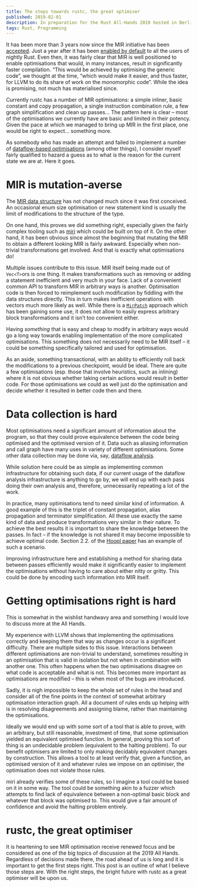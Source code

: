 ```yaml
---
title: The steps towards rustc, the great optimiser
published: 2019-02-01
description: In preparation for the Rust All-Hands 2019 hosted in Berlin I wrote down my thoughts about the issues and pain points in the implementation of the compiler.
tags: Rust, Programming
---
```


It has been more than 3 years now since the MIR initiative has been [accepted][mir-rfc]. Just a
year after it has been [enabled by default][orbit] to all the users of nightly Rust. Even then, it
was fairly clear that MIR is well positioned to enable optimisations that would, in many instances,
result in significantly faster compilation. “This would be achieved by optimising the generic
code”, we thought at the time, “which would make it easier, and thus faster, for LLVM to do its
share of work on the monomorphic code”. While the idea is promising, not much has materialised
since.

Currently rustc has a number of MIR optimisations: a simple inliner, basic constant and copy
propagation, a single instruction combination rule, a few graph simplification and clean up passes…
The pattern here is clear – most of the optimisations we currently have are basic and limited in
their potency. Given the pace at which we managed to bring up MIR in the first place, one would
be right to expect… something more.

As somebody who has made an attempt and failed to implement a number of [dataflow-based
optimisations][dflow] (among other things), I consider myself fairly qualified to hazard a guess as
to what is the reason for the current state we are at. Here it goes.

# MIR is mutation-averse

The [MIR data structure][mirtype] has not changed much since it was first conceived. An occasional
enum size optimisation or new statement kind is usually the limit of modifications to the structure
of the type.

On one hand, this proves we did something right, especially given the fairly complex tooling
such as [miri](https://github.com/solson/miri) which could be built on top of it. On the other
hand, it has been obvious since almost the beginning that mutating the MIR to obtain a different
looking MIR is fairly awkward. Especially when non-trivial transformations get involved. And that
is exactly what optimisations do!

Multiple issues contribute to this issue. MIR itself being made out of `Vec<T>`ors is one thing. It
makes transformations such as removing or adding a statement inefficient and very much in your
face. Lack of a convenient common API to transform MIR in arbitrary ways is another. Optimisation
code is then forced to reimplement such modification by fiddling with the data structures directly.
This in turn makes inefficient operations with vectors much more likely as well. While there is a
[`MirPatch`][patch] approach which has been gaining some use, it does not allow to easily express
arbitrary block transformations and it isn’t too convenient either.

Having *something* that is easy and cheap to modify in arbitrary ways would go a long way towards
enabling implementation of the more complicated optimisations. This something does not necessarily
need to be MIR itself – it could be something specifically tailored and used for optimisation.

As an aside, something transactional, with an ability to efficiently roll back the modifications to
a previous checkpoint, would be ideal. There are quite a few optimisations (esp. those that involve
heuristics, such as inlining) where it is not obvious whether taking certain actions would result
in better code. For those optimisations we could as well just do the optimisation and decide
whether it resulted in better code then and there.

# Data collection is hard

Most optimisations need a significant amount of information about the program, so that they could
prove equivalence between the code being optimised and the optimised version of it. Data such as
aliasing information and call graph have many uses in variety of different optimisations. Some
other data collection may be done via, say, [dataflow analysis][dataflow].

While solution here could be as simple as implementing common infrastructure for obtaining such
data, if our current usage of the dataflow analysis infrastructure is anything to go by, we will
end up with each pass doing their own analysis and, therefore, unnecessarily repeating a lot of
the work.

In practice, many optimisations tend to need similar kind of information. A good example of this is
the triplet of constant propagation, alias propagation and terminator simplification. All these
use exactly the same kind of data and produce transformations very similar in their nature. To
achieve the best results it is important to share the knowledge between the passes. In fact – if
the knowledge is not shared it may become impossible to achieve optimal code. Section 2.2. of the
[Hoopl paper] has an example of such a scenario.

Improving infrastructure here and establishing a method for sharing data between passes efficiently
would make it significantly easier to implement the optimisations without having to care about
either nitty or gritty. This could be done by encoding such information into MIR itself.

# Getting optimisations right is hard

This is somewhat in the wishlist handwavy area and something I would love to discuss more at the
All Hands.

My experience with LLVM shows that implementing the optimisations correctly and keeping them that
way as changes occur is a significant difficulty. There are multiple sides to this issue.
Interactions between different optimisations are non-trivial to understand, sometimes resulting in
an optimisation that is valid in isolation but not when in combination with another one. This often
happens when the two optimisations disagree on what code is acceptable and what is not. This
becomes more important as optimisations are modified – this is when most of the bugs are
introduced.

Sadly, it is nigh impossible to keep the whole set of rules in the head and consider all of the
fine points in the context of somewhat arbitrary optimisation interaction graph. All a
document of rules ends up helping with is in resolving disagreements and assigning blame, rather
than maintaining the optimisations.

Ideally we would end up with some sort of a tool that is able to prove, with an arbitrary, but
still reasonable, investment of time, that some optimisation yielded an equivalent optimised
function. In general, proving this sort of thing is an undecidable problem (equivalent to the
halting problem). To our benefit optimisers are limited to only making decidably equivalent changes
by construction. This allows a tool to at least verify that, given a function, an optimised version
of it and whatever rules we impose on an optimiser, the optimisation does not violate those rules.

miri already verifies some of these rules, so I imagine a tool could be based on it in some way.
The tool could be something akin to a fuzzer which attempts to find lack of equivalence between a
non-optimal basic block and whatever that block was optimised to. This would give a fair amount of
confidence and avoid the halting problem entirely.

# rustc, the great optimiser

It is heartening to see MIR optimisation receive renewed focus and be considered as one of the big
topics of discussion at the 2019 All Hands. Regardless of decisions made there, the road ahead of
us is long and it is important to get the first steps right. This post is an outline of what I
believe those steps are. With the right steps, the bright future with rustc as a great optimiser
will be upon us.

[mir-rfc]: https://github.com/rust-lang/rfcs/pull/1211#issuecomment-131233893
[orbit]: https://github.com/rust-lang/rust/pull/34096#issuecomment-236852761
[dflow]: https://github.com/rust-lang/rust/pull/35608
[mirtype]: https://github.com/rust-lang/rust/blob/8a0e5faec7f62e3cfd88d6625ce213d93b061305/src/librustc/mir/mod.rs#L84
[patch]: https://github.com/rust-lang/rust/blob/63505b84a6fb0fdb6a2f2a2a884556aeca2326d4/src/librustc_mir/util/patch.rs#L19
[dataflow]: https://github.com/rust-lang/rust/tree/63505b84a6fb0fdb6a2f2a2a884556aeca2326d4/src/librustc_mir/dataflow
[Hoopl paper]: https://www.cs.tufts.edu/~nr/pubs/dfopt.pdf
